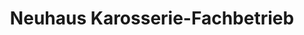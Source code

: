 ---
title: "Neuhaus Karosserie-Fachbetrieb"
url: /dortmund/neuhaus-karosserie-fachbetrieb/
shop: Autowerkstatt
---